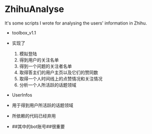# ZhihuAnalyse
It's some scripts I wrote for analysing the users' information in Zhihu.

- toolbox_v1.1
 - 实现了
   1. 模拟登陆
   2. 得到用户的关注名单
   3. 得到一个问题的关注者名单
   4. 取得答主们的用户主页以及它们的赞同数
   5. 取得一个人时间线上的点赞情况和关注情况
   6. 分析一个人所活跃的话题领域

- UserInfos
 - 用于得到用户所活跃的话题领域
 - 所依赖的代码已经弃用
 - ##其中的bot账号##很重要
